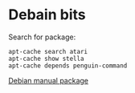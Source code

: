# Debain bits

Search for package:

```
apt-cache search atari
apt-cache show stella  
apt-cache depends penguin-command
```

[Debian manual package](https://www.debian.org/doc/manuals/apt-howto/ch-search.de.html)
